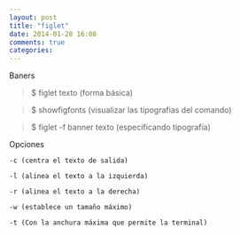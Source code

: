 ```yaml
---
layout: post
title: "figlet"
date: 2014-01-28 16:08
comments: true
categories: 
---
```

Baners

>$ figlet texto (forma básica)

>$ showfigfonts    (visualizar las tipografias del comando)

>$ figlet -f banner texto  (especificando tipografía) 

Opciones

	-c (centra el texto de salida) 

	-l (alinea el texto a la izquierda) 

	-r (alinea el texto a la derecha) 

	-w (establece un tamaño máximo)

	-t (Con la anchura máxima que permite la terminal)

